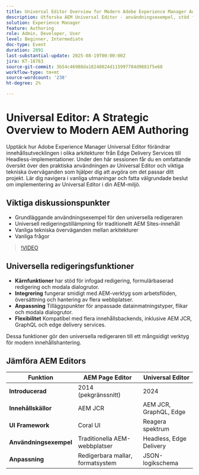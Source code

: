 ```yaml
---
title: Universal Editor Overview for Modern Adobe Experience Manager Authoring
description: Utforska AEM Universal Editor - användningsexempel, stöd för flera arkitekturer och viktiga faktorer som förenklar framtagningen av material.
solution: Experience Manager
feature: Authoring
role: Admin, Developer, User
level: Beginner, Intermediate
doc-type: Event
duration: 2891
last-substantial-update: 2025-08-19T00:00:00Z
jira: KT-18763
source-git-commit: 3b54c46988da18248024d115997704d9881f5e68
workflow-type: tm+mt
source-wordcount: '238'
ht-degree: 2%

---
```



# Universal Editor: A Strategic Overview to Modern AEM Authoring

Upptäck hur Adobe Experience Manager Universal Editor förändrar innehållsutvecklingen i olika arkitekturer från Edge Delivery Services till Headless-implementationer. Under den här sessionen får du en omfattande översikt över den praktiska användningen av Universal Editor och viktiga tekniska överväganden som hjälper dig att avgöra om det passar ditt projekt. Lär dig navigera i vanliga utmaningar och fatta välgrundade beslut om implementering av Universal Editor i din AEM-miljö.

## Viktiga diskussionspunkter

* Grundläggande användningsexempel för den universella redigeraren
* Universell redigeringstillämpning för traditionellt AEM Sites-innehåll
* Vanliga tekniska överväganden mellan arkitekturer
* Vanliga frågor

>[!VIDEO](https://video.tv.adobe.com/v/3470850/?learn=on&enablevpops)

## Universella redigeringsfunktioner

* **Kärnfunktioner** har stöd för infogad redigering, formulärbaserad redigering och modala dialogrutor.
* **Integrering** fungerar smidigt med AEM-verktyg som arbetsflöden, översättning och hantering av flera webbplatser.
* **Anpassning** Tilläggspunkter för anpassade datainmatningstyper, flikar och modala dialogrutor.
* **Flexibilitet** Kompatibel med flera innehållsbackends, inklusive AEM JCR, GraphQL och edge delivery services.

Dessa funktioner gör den universella redigeraren till ett mångsidigt verktyg för modern innehållshantering.

## Jämföra AEM Editors

| Funktion | AEM Page Editor | Universal Editor |
|--------------------------|-------------------------------|-----------------------------|
| **Introducerad** | 2014 (pekgränssnitt) | 2024 |
| **Innehållskällor** | AEM JCR | AEM JCR, GraphQL, Edge |
| **UI Framework** | Coral UI | Reagera spektrum |
| **Användningsexempel** | Traditionella AEM-webbplatser | Headless, Edge Delivery |
| **Anpassning** | Redigerbara mallar, formatsystem | JSON-logikschema |